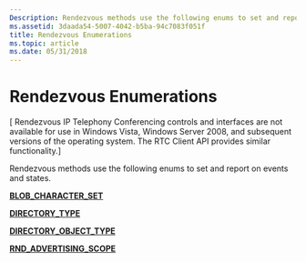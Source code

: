 ```yaml
---
Description: Rendezvous methods use the following enums to set and report on events and states.
ms.assetid: 3daada54-5007-4042-b5ba-94c7083f051f
title: Rendezvous Enumerations
ms.topic: article
ms.date: 05/31/2018
---
```


# Rendezvous Enumerations

\[ Rendezvous IP Telephony Conferencing controls and interfaces are not available for use in Windows Vista, Windows Server 2008, and subsequent versions of the operating system. The RTC Client API provides similar functionality.\]

Rendezvous methods use the following enums to set and report on events and states.

[**BLOB\_CHARACTER\_SET**](blob-character-set.md)

[**DIRECTORY\_TYPE**](/windows/desktop/api/Rend/ne-rend-directory_type)

[**DIRECTORY\_OBJECT\_TYPE**](/windows/desktop/api/Rend/ne-rend-directory_object_type)

[**RND\_ADVERTISING\_SCOPE**](/windows/desktop/api/Rend/ne-rend-rnd_advertising_scope)

 

 




